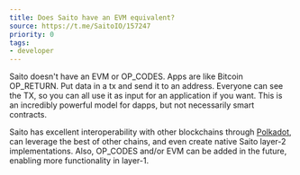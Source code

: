 ```yaml
---
title: Does Saito have an EVM equivalent?
source: https://t.me/SaitoIO/157247
priority: 0
tags:
- developer
---
```


Saito doesn't have an EVM or OP_CODES. Apps are like Bitcoin OP_RETURN. Put data in a tx and send it to an address. Everyone can see the TX, so you can all use it as input for an application if you want. This is an incredibly powerful model for dapps, but not necessarily smart contracts.

Saito has excellent interoperability with other blockchains through [Polkadot](https://polkadot.network/), can leverage the best of other chains, and even create native Saito layer-2 implementations. Also, OP_CODES and/or EVM can be added in the future, enabling more functionality in layer-1.

